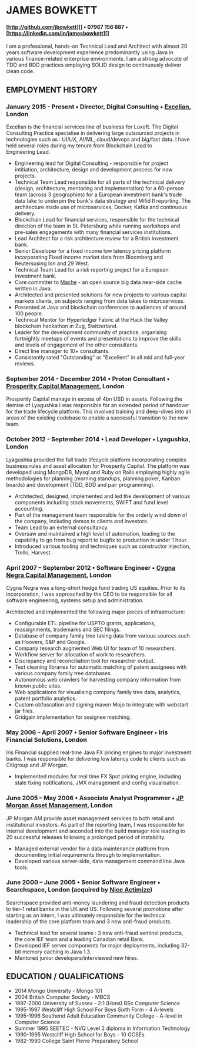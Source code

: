 [http://github.com/jbowkett]: http://github.com/jbowkett
[Mache]: http://github.com/Excelian/Mache
[Excelian]:http://www.excelian.com
[Prosperity Capital Management]:http://prosperitycapital.com
[Lyagushka]:http://lyagushka.co.uk
[Cygna Negra Capital Management]:http://www.cygnanegra.co.uk
[Iris Financial Solutions]: http://www.irisfinancialsolutions.com
[JP Morgan Asset Management]:http://www.jpmorgan.com
[Searchspace]:http://www.searchspace.com
[Nice Actimize]:http://www.niceactimize.com
[https://linkedin.com/in/jamesbowkett]:https://linkedin.com/in/jamesbowkett
[Mache]:https://github.com/Excelian/Mache

JAMES BOWKETT
======
#### [http://github.com/jbowkett][] • 07967 156 887 • [https://linkedin.com/in/jamesbowkett][]

I am a professional, hands-on Technical Lead and Architect with almost 20 years 
software development experience predominantly using Java in various 
finance-related enterprise environments. I am a strong advocate of TDD and BDD 
practices employing SOLID design to continuously deliver clean code. 

## EMPLOYMENT HISTORY

### January 2015 - Present • Director, Digital Consulting • [Excelian][], London ###

Excelian is the financial services line of business for Luxoft.  The Digital
Consulting Practice specialise in delivering large outsourced projects in 
technologies such as :  UI/UX, AI/ML, cloud/devops and big/fast data. I 
have held several roles during my tenure from Blockchain Lead to  
Engineering Lead.

* Engineering lead for Digital Consulting - responsible for project 
  intitiation, architecture, design and development process for new projects.
* Technical Team Lead responsible for all parts of the technical delivery 
(design, architecture, mentoring and implementation) for a 
60-person team (across 3 geographies) for a European investment bank's trade 
data lake to underpin the bank's data strategy and Mifid II reporting.  The 
architecture made use of microservices, Docker, Kafka and continuous delivery.
* Blockchain Lead for financial services, responsible for the 
technical direction of the team in St. Petersburg while running workshops and
 pre-sales engagements with many financial services institutions. 
* Lead Architect for a risk architecture review for a British investment bank.
* Senior Developer for a fixed income low latency pricing platform 
incorporating Fixed income market data from Bloomberg and Reutersusing Ion 
and 29 West. 
* Technical Team Lead for a risk reporting project for a European investment 
bank. 
* Core committer to [Mache][] - an open source big data near-side cache written
 in Java. 
* Architected and presented solutions for new projects to various capital 
markets clients, on subjects ranging from data lakes to microservices. 
* Presented at Java and blockchain conferences to audiences of around 100 
people.
* Technical Mentor for Hyperledger Fabric at the Hack the Valley blockchain 
hackathon in Zug, Switzerland.
* Leader for the development community of practice, organising fortnightly 
meetups of events and presentations to improve the skills and levels of 
engagement of the other consultants.
* Direct line manager to 10+ consultants.
* Consistently rated "Outstanding" or "Excellent" in all mid and full-year 
reviews.

### September 2014 - December 2014 • Proton Consultant • [Prosperity Capital Management][], London ###

Prosperity Capital manage in excess of 4bn USD in assets.  Following the
demise of Lyagushka I was responsible for an extended period of handover for
the trade lifecycle platform.  This involved training and deep-dives into 
all areas of the existing codebase to enable a successful transition to the new 
team.


### October 2012 - September 2014 • Lead Developer • Lyagushka, London ###

Lyagushka provided the full trade lifecycle platform incorporating complex 
business rules and asset allocation for Prosperity Capital.  The platform was 
developed using MongoDB, Mysql and Ruby on Rails employing highly agile 
methodologies for planning (morning standups, planning poker, Kanban boards) 
and development (TDD, BDD and pair programming).

* Architected, designed, implemented and led the development of various 
components including stock movements, SWIFT and fund level accounting.
* Part of the management team responsible for the orderly  wind down of the 
company, including demos to clients and investors.
* Team Lead to an external consultancy.
* Oversaw and maintained a high level of automation, leading to the 
capability to go from bug report to bugfix to production in under 1 hour.
* Introduced various tooling and techniques such as constructor injection, 
Trello, Harvest.

### April 2007 – September 2012 • Software Engineer  • [Cygna Negra Capital Management][], London ###

Cygna Negra was a long-short hedge fund trading US equities.  Prior to its
incorporation, I was approached by the CEO to be responsible for all software
engineering, systems setup and administration.

Architected and implemented the following major pieces of infrastructure:
* Configurable ETL pipeline for USPTO grants, applications, reassignments, 
  trademarks and SEC filings. 
* Database of company family tree taking data from various sources such as 
  Hoovers, S&P and Google.
* Company research augmented Web UI for team of 10 researchers.
* Workflow server for allocation of work to researchers.
* Discrepancy and reconciliation tool for researcher output.
* Text cleaning libraries for automatic matching of patent assignees with 
  various company family tree databases.
* Autonomous web crawlers for harvesting company information from known public 
  sites.
* Web applications for visualising company family tree data, analytics, 
  patent portfolio analytics.
* Custom obfuscation and signing maven Mojo to integrate with webstart jar 
files.
* Gridgain implementation for assignee matching. 


### May 2006 – April 2007 • Senior Software Engineer • Iris Financial Solutions, London ### 

Iris Financial supplied real-time Java FX pricing engines to major investment
banks. I was responsible for delivering low latency code to clients such 
as Citigroup and JP Morgan. 
* Implemented modules for real time FX Spot pricing engine, including stale 
fixing notifications, JMX management and config visualisation.

### June 2005 – May 2006 • Associate Analyst Programmer • [JP Morgan Asset Management][], London ###

JP Morgan AM provide asset management services to both retail and institutional 
investors.  As part of the reporting team, I was responsible for internal 
development and seconded into the build manager role leading to 20 successful
releases following a prolonged period of instability.  

* Managed external vendor for a data maintenance platform from 
documenting initial requirements through to implementation.
* Developed various server-side, data management command line Java tools.

### June 2000 – June 2005	• Senior Software Engineer • Searchspace, London (acquired by [Nice Actimize][]) ###

Searchspace provided anti-money laundering and fraud detection products to
tier-1 retail banks in the UK and US.  Following several promotions after 
starting as an intern, I was ultimately responsible for the technical leadership 
of the core platform team and 3 new anti-fraud products.
* Technical lead for several teams : 3 new anti-fraud sentinel products, the 
core IEF team and a leading Canadian retail Bank.
* Developed IEF server components for major deployments, including 32-bit 
memory caching in Java 1.3.
* Mentored junior developers/interviewed new hires.


## EDUCATION / QUALIFICATIONS

* 2014 Mongo University - Mongo 101
* 2004 British Computer Society - MBCS
* 1997-2000 University of Sussex - 2:1 (Hons) BSc Computer Science
* 1995-1997 Westcliff High School For Boys Sixth Form - 4 A-levels
* 1995-1996 Southend Adult Education Community College - A-level in Computer Science
* Summer 1995 SEETEC - NVQ Level 2 diploma in Information Technology
* 1990-1995 Westcliff High School for Boys - 10 GCSEs
* 1982-1990 College Saint Pierre Preparatory School


